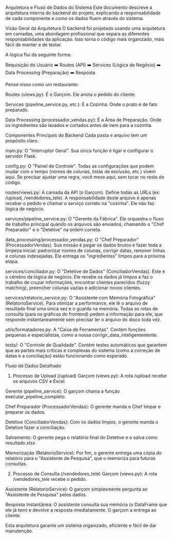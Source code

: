 Arquitetura e Fluxo de Dados do Sistema
Este documento descreve a arquitetura interna do backend do projeto, explicando a responsabilidade de cada componente e como os dados fluem através do sistema.

Visão Geral da Arquitetura
O backend foi projetado usando uma arquitetura em camadas, uma abordagem profissional que separa as diferentes responsabilidades da aplicação. Isso torna o código mais organizado, mais fácil de manter e de testar.

A lógica flui da seguinte forma:

Requisição do Usuário ➡️ Routes (API) ➡️ Services (Lógica de Negócio) ➡️ Data Processing (Preparação) ➡️ Resposta

Pense nisso como um restaurante:

Routes (views.py): É o Garçom. Ele anota o pedido do cliente.

Services (pipeline_service.py, etc.): É a Cozinha. Onde o prato é de fato preparado.

Data Processing (processador_vendas.py): É a Área de Preparação. Onde os ingredientes são lavados e cortados antes de irem para a cozinha.

Componentes Principais do Backend
Cada pasta e arquivo tem um propósito claro:

main.py: O "Interruptor Geral". Sua única função é ligar e configurar o servidor Flask.

config.py: O "Painel de Controle". Todas as configurações que podem mudar com o tempo (nomes de colunas, listas de exclusão, etc.) vivem aqui. Se precisar ajustar uma regra, você mexe aqui, sem tocar no resto do código.

routes/views.py: A camada da API (o Garçom). Define todas as URLs (ex: /upload, /vendedores_tele). A responsabilidade deste arquivo é apenas receber o pedido e chamar o serviço correto na "cozinha". Ele não faz lógica de negócio.

services/pipeline_service.py: O "Gerente da Fábrica". Ele orquestra o fluxo de trabalho principal quando os arquivos são enviados, chamando o "Chef Preparador" e o "Detetive" na ordem correta.

data_processing/processador_vendas.py: O "Chef Preparador" (ProcessadorVendas). Sua missão é pegar os dados brutos e fazer toda a limpeza inicial: padronizar nomes de colunas, corrigir datas, remover linhas e colunas indesejadas. Ele entrega os "ingredientes" limpos para a próxima etapa.

services/conciliador.py: O "Detetive de Dados" (ConciliadorVendas). Este é o cérebro da lógica de negócio. Ele recebe os dados já limpos e faz o trabalho de cruzar informações, encontrar clientes parecidos (fuzzy matching), preencher colunas vazias e adicionar novos clientes.

services/relatorio_service.py: O "Assistente com Memória Fotográfica" (RelatorioService). Para otimizar a performance, ele lê o arquivo de resultado final uma única vez e o guarda na memória. Todas as rotas de consulta (para os gráficos do frontend) pedem a informação para ele, que responde instantaneamente sem precisar ler o arquivo do disco toda vez.

utils/formatadores.py: A "Caixa de Ferramentas". Contém funções pequenas e especialistas, como a nossa corrigir_data_inteligentemente.

tests/: O "Controle de Qualidade". Contém testes automáticos que garantem que as partes mais críticas e complexas do sistema (como a correção de datas e a conciliação) estão funcionando como esperado.

Fluxo de Dados Detalhado
1. Processo de Upload (/upload)
Garçom (views.py): A rota /upload recebe os arquivos CSV e Excel.

Gerente (pipeline_service): O garçom chama a função executar_pipeline_completo.

Chef Preparador (ProcessadorVendas): O gerente manda o Chef limpar e preparar os dados.

Detetive (ConciliadorVendas): Com os dados limpos, o gerente manda o Detetive fazer a conciliação.

Salvamento: O gerente pega o relatório final do Detetive e o salva como resultado.xlsx.

Memorização (RelatorioService): Por fim, o gerente entrega uma cópia do relatório para o "Assistente de Pesquisa", que o memoriza para futuras consultas.

2. Processo de Consulta (/vendedores_tele)
Garçom (views.py): A rota /vendedores_tele recebe o pedido.

Assistente (RelatorioService): O garçom simplesmente pergunta ao "Assistente de Pesquisa" pelos dados.

Resposta Instantânea: O assistente consulta sua memória (o DataFrame que ele já tem) e devolve a resposta imediatamente. O garçom a entrega ao cliente.

Esta arquitetura garante um sistema organizado, eficiente e fácil de dar manutenção.